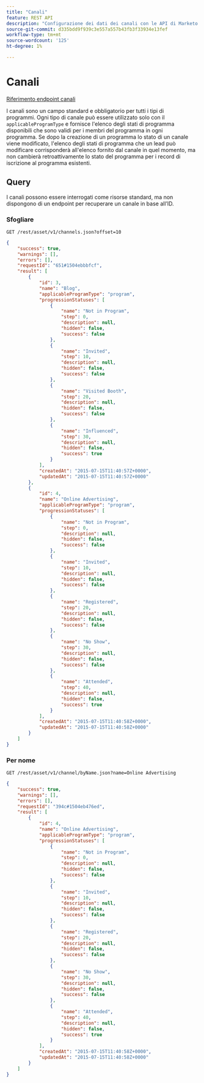 ```yaml
---
title: "Canali"
feature: REST API
description: "Configurazione dei dati dei canali con le API di Marketo."
source-git-commit: d335bdd9f939c3e557a557b43fb3f33934e13fef
workflow-type: tm+mt
source-wordcount: '125'
ht-degree: 1%

---
```



# Canali

[Riferimento endpoint canali](https://developer.adobe.com/marketo-apis/api/asset/#tag/Channels)

I canali sono un campo standard e obbligatorio per tutti i tipi di programmi. Ogni tipo di canale può essere utilizzato solo con il `applicableProgramType` e fornisce l&#39;elenco degli stati di programma disponibili che sono validi per i membri del programma in ogni programma. Se dopo la creazione di un programma lo stato di un canale viene modificato, l&#39;elenco degli stati di programma che un lead può modificare corrisponderà all&#39;elenco fornito dal canale in quel momento, ma non cambierà retroattivamente lo stato del programma per i record di iscrizione al programma esistenti.

## Query

I canali possono essere interrogati come risorse standard, ma non dispongono di un endpoint per recuperare un canale in base all’ID.

### Sfogliare

```
GET /rest/asset/v1/channels.json?offset=10
```

```json
{
    "success": true,
    "warnings": [],
    "errors": [],
    "requestId": "651#1504ebbbfcf",
    "result": [
        {
            "id": 3,
            "name": "Blog",
            "applicableProgramType": "program",
            "progressionStatuses": [
                {
                    "name": "Not in Program",
                    "step": 0,
                    "description": null,
                    "hidden": false,
                    "success": false
                },
                {
                    "name": "Invited",
                    "step": 10,
                    "description": null,
                    "hidden": false,
                    "success": false
                },
                {
                    "name": "Visited Booth",
                    "step": 20,
                    "description": null,
                    "hidden": false,
                    "success": false
                },
                {
                    "name": "Influenced",
                    "step": 30,
                    "description": null,
                    "hidden": false,
                    "success": true
                }
            ],
            "createdAt": "2015-07-15T11:40:57Z+0000",
            "updatedAt": "2015-07-15T11:40:57Z+0000"
        },
        {
            "id": 4,
            "name": "Online Advertising",
            "applicableProgramType": "program",
            "progressionStatuses": [
                {
                    "name": "Not in Program",
                    "step": 0,
                    "description": null,
                    "hidden": false,
                    "success": false
                },
                {
                    "name": "Invited",
                    "step": 10,
                    "description": null,
                    "hidden": false,
                    "success": false
                },
                {
                    "name": "Registered",
                    "step": 20,
                    "description": null,
                    "hidden": false,
                    "success": false
                },
                {
                    "name": "No Show",
                    "step": 30,
                    "description": null,
                    "hidden": false,
                    "success": false
                },
                {
                    "name": "Attended",
                    "step": 40,
                    "description": null,
                    "hidden": false,
                    "success": true
                }
            ],
            "createdAt": "2015-07-15T11:40:58Z+0000",
            "updatedAt": "2015-07-15T11:40:58Z+0000"
        }
    ]
}
```

### Per nome

```
GET /rest/asset/v1/channel/byName.json?name=Online Advertising
```

```json
{
    "success": true,
    "warnings": [],
    "errors": [],
    "requestId": "394c#1504eb476ed",
    "result": [
        {
            "id": 4,
            "name": "Online Advertising",
            "applicableProgramType": "program",
            "progressionStatuses": [
                {
                    "name": "Not in Program",
                    "step": 0,
                    "description": null,
                    "hidden": false,
                    "success": false
                },
                {
                    "name": "Invited",
                    "step": 10,
                    "description": null,
                    "hidden": false,
                    "success": false
                },
                {
                    "name": "Registered",
                    "step": 20,
                    "description": null,
                    "hidden": false,
                    "success": false
                },
                {
                    "name": "No Show",
                    "step": 30,
                    "description": null,
                    "hidden": false,
                    "success": false
                },
                {
                    "name": "Attended",
                    "step": 40,
                    "description": null,
                    "hidden": false,
                    "success": true
                }
            ],
            "createdAt": "2015-07-15T11:40:58Z+0000",
            "updatedAt": "2015-07-15T11:40:58Z+0000"
        }
    ]
}
```
